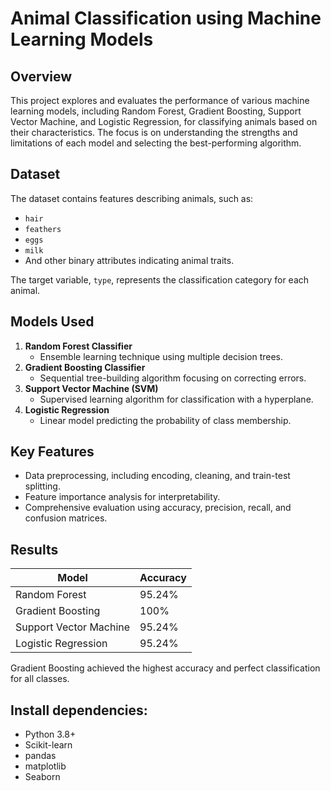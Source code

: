 # Animal Classification using Machine Learning Models

## Overview
This project explores and evaluates the performance of various machine learning models, including Random Forest, Gradient Boosting, Support Vector Machine, and Logistic Regression, for classifying animals based on their characteristics. The focus is on understanding the strengths and limitations of each model and selecting the best-performing algorithm.

## Dataset
The dataset contains features describing animals, such as:
- `hair`
- `feathers`
- `eggs`
- `milk`
- And other binary attributes indicating animal traits.

The target variable, `type`, represents the classification category for each animal.

## Models Used
1. **Random Forest Classifier**
   - Ensemble learning technique using multiple decision trees.
2. **Gradient Boosting Classifier**
   - Sequential tree-building algorithm focusing on correcting errors.
3. **Support Vector Machine (SVM)**
   - Supervised learning algorithm for classification with a hyperplane.
4. **Logistic Regression**
   - Linear model predicting the probability of class membership.

## Key Features
- Data preprocessing, including encoding, cleaning, and train-test splitting.
- Feature importance analysis for interpretability.
- Comprehensive evaluation using accuracy, precision, recall, and confusion matrices.

## Results
| Model                  | Accuracy |
| ---------------------- | -------- |
| Random Forest          | 95.24%   |
| Gradient Boosting      | 100%     |
| Support Vector Machine | 95.24%   |
| Logistic Regression    | 95.24%   |

Gradient Boosting achieved the highest accuracy and perfect classification for all classes.


## Install dependencies:

- Python 3.8+
- Scikit-learn
- pandas
- matplotlib
- Seaborn